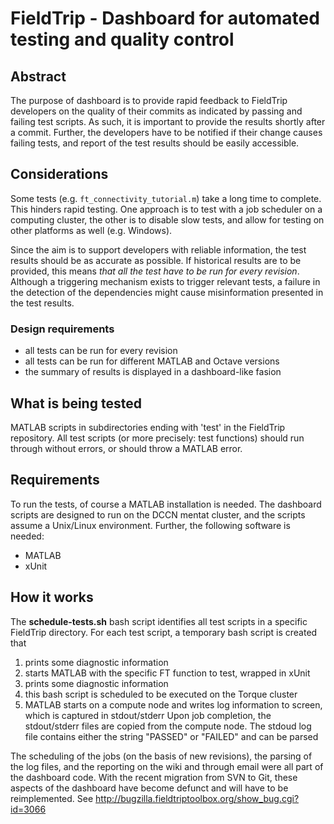 # FieldTrip - Dashboard for automated testing and quality control

## Abstract
The purpose of dashboard is to provide rapid feedback to FieldTrip developers on
the quality of their commits as indicated by passing and failing test scripts.
As such, it is important to provide the results shortly after a commit.
Further, the developers have to be notified if their change causes failing
tests, and report of the test results should be easily accessible.


## Considerations
Some tests (e.g. `ft_connectivity_tutorial.m`) take a long time to complete.
This hinders rapid testing. One approach is to test with a job scheduler on a
computing cluster, the other is to disable slow tests, and allow for testing on
other platforms as well (e.g. Windows).

Since the aim is to support developers with reliable information, the test
results should be as accurate as possible. If historical results are to be
provided, this means *that all the test have to be run for every revision*.
Although a triggering mechanism exists to trigger relevant tests, a failure in
the detection of the dependencies might cause misinformation presented in the
test results.


### Design requirements
- all tests can be run for every revision
- all tests can be run for different MATLAB and Octave versions
- the summary of results is displayed in a dashboard-like fasion

## What is being tested
MATLAB scripts in subdirectories ending with 'test' in the FieldTrip
repository. All test scripts (or more precisely: test functions) should
run through without errors, or should throw a MATLAB error.

## Requirements
To run the tests, of course a MATLAB installation is needed. The dashboard scripts are 
designed to run on the DCCN mentat cluster, and the scripts assume a Unix/Linux
environment. Further, the following software is needed:
- MATLAB
- xUnit

## How it works
The **schedule-tests.sh** bash script identifies all test scripts in a specific FieldTrip directory. For each test script, a temporary bash script is created that
1. prints some diagnostic information
2. starts MATLAB with the specific FT function to test, wrapped in xUnit
3. prints some diagnostic information
4. this bash script is scheduled to be executed on the Torque cluster
5. MATLAB starts on a compute node and writes log information to screen, which is captured in stdout/stderr
Upon job completion, the stdout/stderr files are copied from the compute node. The stdoud log file contains either the string "PASSED" or "FAILED" and can be parsed

The scheduling of the jobs (on the basis of new revisions),
the parsing of the log files, and the reporting on the wiki
and through email were all part of the dashboard code. With the
recent migration from SVN to Git, these aspects of the dashboard
have become defunct and will have to be reimplemented. See
http://bugzilla.fieldtriptoolbox.org/show_bug.cgi?id=3066
